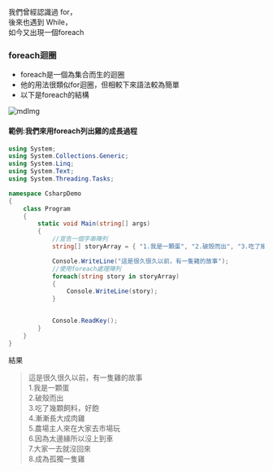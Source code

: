 我們曾經認識過 for，\
後來也遇到 While，\
如今又出現一個foreach

### foreach迴圈
* foreach是一個為集合而生的迴圈
* 他的用法很類似for迴圈，但相較下來語法較為簡單
* 以下是foreach的結構

![mdImg](https://ithelp.ithome.com.tw/upload/images/20210912/20097001BMhTFE799o.png)

#### 範例:我們來用foreach列出雞的成長過程
```csharp
using System;
using System.Collections.Generic;
using System.Linq;
using System.Text;
using System.Threading.Tasks;

namespace CsharpDemo
{
    class Program
    {
        static void Main(string[] args)
        {
            //宣告一個字串陣列
            string[] storyArray = { "1.我是一顆蛋", "2.破殼而出", "3.吃了幾顆飼料，好飽", "4.漸漸長大成肉雞", "5.農場主人來在大家去市場玩", "6.因為太邊緣所以沒上到車", "7.大家一去就沒回來", "8.成為孤獨一隻雞" };

            Console.WriteLine("這是很久很久以前，有一隻雞的故事");
            //使用foreach處理陣列
            foreach(string story in storyArray)
            {
                Console.WriteLine(story);
            }


            Console.ReadKey();
        }
    }
}
```

結果
>這是很久很久以前，有一隻雞的故事\
1.我是一顆蛋\
2.破殼而出\
3.吃了幾顆飼料，好飽\
4.漸漸長大成肉雞\
5.農場主人來在大家去市場玩\
6.因為太邊緣所以沒上到車\
7.大家一去就沒回來\
8.成為孤獨一隻雞
